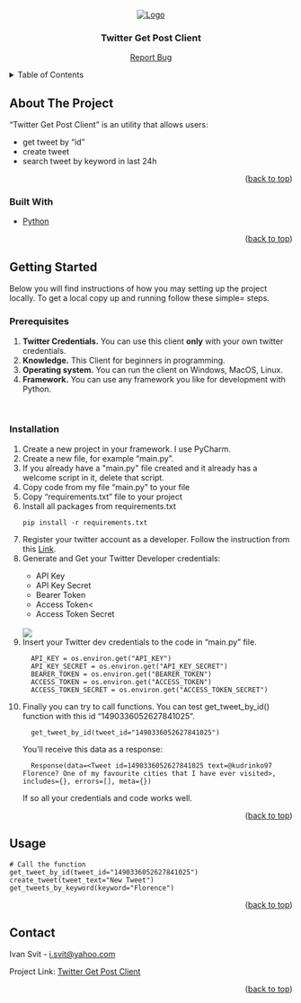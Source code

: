 <div id="top"></div>


<!-- PROJECT LOGO -->
<br />
<div align="center">
  <a href="https://github.com/github_username/repo_name">
    <img src="https://repository-images.githubusercontent.com/281412830/36e8ef00-cf2b-11ea-8ed3-a0d9baedd3b6" alt="Logo">
  </a>

  <h3 align="center">Twitter Get Post Client</h3>
  <p>
    <a href="https://github.com/ivansvit/twitter-client-get-post-tweet/issues">Report Bug</a>
  </p>
</div>



<!-- TABLE OF CONTENTS -->
<details>
  <summary>Table of Contents</summary>
  <ol>
    <li>
      <a href="#about-the-project">About The Project</a>
      <ul>
        <li><a href="#built-with">Built With</a></li>
      </ul>
    </li>
    <li>
      <a href="#getting-started">Getting Started</a>
      <ul>
        <li><a href="#prerequisites">Prerequisites</a></li>
        <li><a href="#installation">Installation</a></li>
      </ul>
    </li>
    <li><a href="#usage">Usage</a></li>
    <li><a href="#contact">Contact</a></li>
  </ol>
</details>



<!-- ABOUT THE PROJECT -->
## About The Project

“Twitter Get Post Client” is an utility that allows users:
- get tweet by “id” 
- create tweet
- search tweet by keyword in last 24h

<p align="right">(<a href="#top">back to top</a>)</p>



### Built With

* [Python](https://python.org/)


<p align="right">(<a href="#top">back to top</a>)</p>



<!-- GETTING STARTED -->
## Getting Started

Below you will find instructions of how you may setting up the project locally.
To get a local copy up and running follow these simple= steps.
<br>

### Prerequisites
<ol>
  <li><b>Twitter Credentials.</b> You can use this client <b>only</b> with your own twitter credentials.</li>
  <li><b>Knowledge.</b> This Client for beginners in programming.</li>
  <li><b>Operating system.</b> You can run the client on Windows, MacOS, Linux.</li>
  <li><b>Framework.</b> You can use any framework you like for development with Python.</li>
</ol>
<br>

### Installation


<ol>
  <li>Create a new project in your framework. I use PyCharm.</li>
  <li>Create a new file, for example “main.py”.</li>
  <li>If you already have a "main.py" file created and it already has a welcome script in it, delete that script.</li>
  <li>Copy code from my file “main.py” to your file</li>
  <li>Copy “requirements.txt” file to your project</li>
  <li>Install all packages from requirements.txt</li>
  
```
pip install -r requirements.txt
```

  <li>Register your twitter account as a developer. Follow the instruction from this <a href="https://developer.twitter.com/en/docs/twitter-api/getting-started/getting-access-to-the-twitter-api">Link</a>.</li>
  <li>Generate and Get your Twitter Developer credentials: </li>
    <ul>
      <li>API Key</li>
      <li>API Key Secret</li>
      <li>Bearer Token</li>
      <li>Access Token<</li>
      <li>Access Token Secret</li>
    </ul>
    <br>
    <img src="https://user-images.githubusercontent.com/46112066/152699894-8f0a1fe8-dd5c-4d64-8ffd-43966f36eba3.png">

  <li>Insert your Twitter dev credentials to the code in “main.py” file.</li>

```
  API_KEY = os.environ.get("API_KEY")
  API_KEY_SECRET = os.environ.get("API_KEY_SECRET")
  BEARER_TOKEN = os.environ.get("BEARER_TOKEN")
  ACCESS_TOKEN = os.environ.get("ACCESS_TOKEN")
  ACCESS_TOKEN_SECRET = os.environ.get("ACCESS_TOKEN_SECRET")
```

  <li>Finally you can try to call functions. You can test get_tweet_by_id() function with this id “1490336052627841025”.

```
  get_tweet_by_id(tweet_id="1490336052627841025") 
```
  You’ll receive this data as a response: 
 
```
  Response(data=<Tweet id=1490336052627841025 text=@kudrinko97 Florence? One of my favourite cities that I have ever visited>, includes={}, errors=[], meta={})
```
      
  If so all your credentials and code works well.</li>
 </ol>

<p align="right">(<a href="#top">back to top</a>)</p>



<!-- USAGE EXAMPLES -->
## Usage

```
# Call the function
get_tweet_by_id(tweet_id="1490336052627841025")
create_tweet(tweet_text="New Tweet")
get_tweets_by_keyword(keyword="Florence")
```

<p align="right">(<a href="#top">back to top</a>)</p>


<!-- CONTACT -->
## Contact

Ivan Svit - i.svit@yahoo.com

Project Link: [Twitter Get Post Client](https://github.com/ivansvit/twitter-client-get-post-tweet)

<p align="right">(<a href="#top">back to top</a>)</p>


<!-- MARKDOWN LINKS & IMAGES -->
[product-screenshot]: https://repository-images.githubusercontent.com/281412830/36e8ef00-cf2b-11ea-8ed3-a0d9baedd3b6

